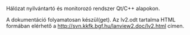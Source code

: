 Hálózat nyilvántartó és monitorozó rendszer Qt/C++ alapokon.

A dokumentáció folyamatosan készül(get). Az lv2.odt tartalma HTML formában elérhető a http://svn.kkfk.bgf.hu/lanview2.doc/lv2.html címen.

